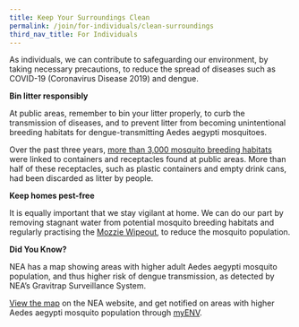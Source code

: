 ```yaml
---
title: Keep Your Surroundings Clean
permalink: /join/for-individuals/clean-surroundings
third_nav_title: For Individuals
---
```


As individuals, we can contribute to safeguarding our environment, by taking necessary precautions, to reduce the spread of diseases such as COVID-19 (Coronavirus Disease 2019) and dengue.

**Bin litter responsibly**

At public areas, remember to bin your litter properly, to curb the transmission of diseases, and to prevent litter from becoming unintentional breeding habitats for dengue-transmitting Aedes aegypti mosquitoes.
 
Over the past three years, [more than 3,000 mosquito breeding habitats](https://www.nea.gov.sg/media/news/news/index/nea-brings-forward-national-dengue-prevention-campaign-and-rolls-out-additional-new-tools-to-combat-dengue-with-increasing-evidence-of-a-sustained-switch-in-dengue-virus-serotype) were linked to containers and receptacles found at public areas. More than half of these receptacles, such as plastic containers and empty drink cans, had been discarded as litter by people.

**Keep homes pest-free**

It is equally important that we stay vigilant at home. We can do our part by removing stagnant water from potential mosquito breeding habitats and regularly practising the [Mozzie Wipeout](https://www.nea.gov.sg/dengue-zika/prevent-aedes-mosquito-breeding), to reduce the mosquito population.

**Did You Know?**
 
NEA has a map showing areas with higher adult Aedes aegypti mosquito population, and thus higher risk of dengue transmission, as detected by NEA’s Gravitrap Surveillance System.
 
[View the map](https://www.nea.gov.sg/dengue-zika/Aedes) on the NEA website, and get notified on areas with higher Aedes aegypti mosquito population through [myENV](https://www.nea.gov.sg/myenv).
